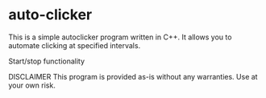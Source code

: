 # auto-clicker
This is a simple autoclicker program written in C++. It allows you to automate clicking at specified intervals.


Start/stop functionality


DISCLAIMER
This program is provided as-is without any warranties. Use at your own risk.